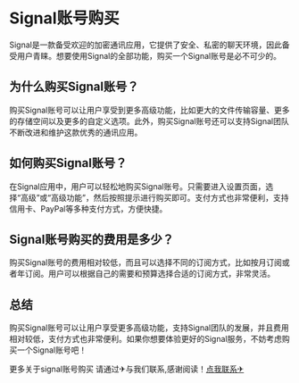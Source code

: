 # Signal账号购买

Signal是一款备受欢迎的加密通讯应用，它提供了安全、私密的聊天环境，因此备受用户青睐。想要使用Signal的全部功能，购买一个Signal账号是必不可少的。

## 为什么购买Signal账号？

购买Signal账号可以让用户享受到更多高级功能，比如更大的文件传输容量、更多的存储空间以及更多的自定义选项。此外，购买Signal账号还可以支持Signal团队不断改进和维护这款优秀的通讯应用。

## 如何购买Signal账号？

在Signal应用中，用户可以轻松地购买Signal账号。只需要进入设置页面，选择“高级”或“高级功能”，然后按照提示进行购买即可。支付方式也非常便利，支持信用卡、PayPal等多种支付方式，方便快捷。

## Signal账号购买的费用是多少？

购买Signal账号的费用相对较低，而且可以选择不同的订阅方式，比如按月订阅或者年订阅。用户可以根据自己的需要和预算选择合适的订阅方式，非常灵活。

## 总结

购买Signal账号可以让用户享受更多高级功能，支持Signal团队的发展，并且费用相对较低，支付方式也非常便利。如果你想要体验更好的Signal服务，不妨考虑购买一个Signal账号吧！

更多关于signal账号购买 请通过✈与我们联系,感谢阅读！[点我联系✈](https://img.G208.com)